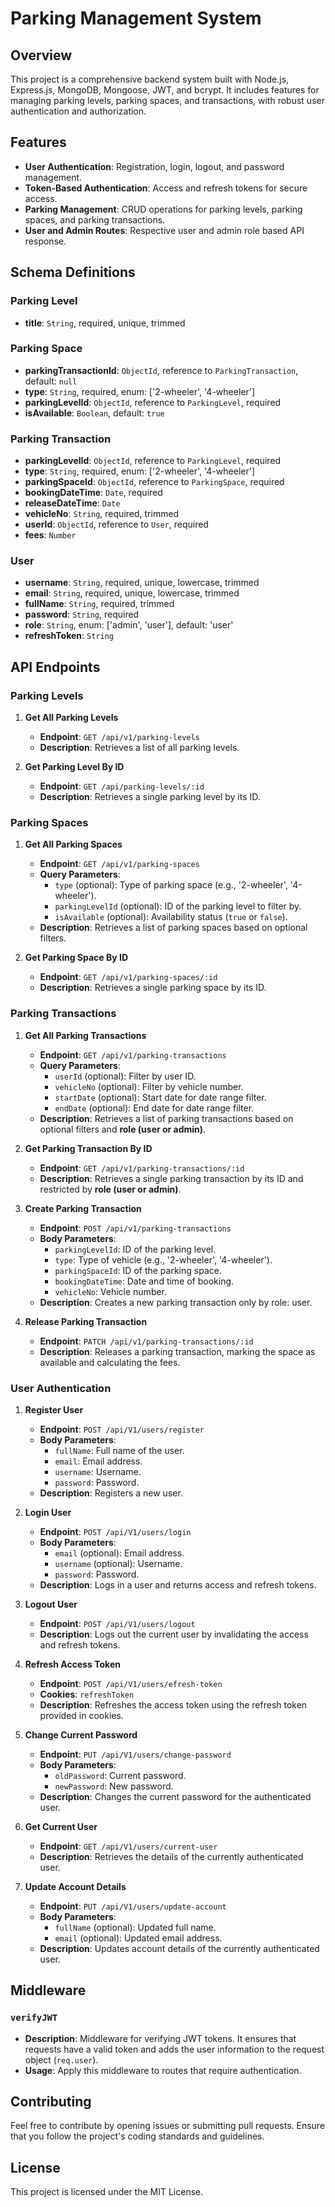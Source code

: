 # Parking Management System

## Overview

This project is a comprehensive backend system built with Node.js, Express.js, MongoDB, Mongoose, JWT, and bcrypt. It includes features for managing parking levels, parking spaces, and transactions, with robust user authentication and authorization.

## Features

- **User Authentication**: Registration, login, logout, and password management.
- **Token-Based Authentication**: Access and refresh tokens for secure access.
- **Parking Management**: CRUD operations for parking levels, parking spaces, and parking transactions.
- **User and Admin Routes**: Respective user and admin role based API response.

## Schema Definitions

### Parking Level
- **title**: `String`, required, unique, trimmed

### Parking Space
- **parkingTransactionId**: `ObjectId`, reference to `ParkingTransaction`, default: `null`
- **type**: `String`, required, enum: ['2-wheeler', '4-wheeler']
- **parkingLevelId**: `ObjectId`, reference to `ParkingLevel`, required
- **isAvailable**: `Boolean`, default: `true`

### Parking Transaction
- **parkingLevelId**: `ObjectId`, reference to `ParkingLevel`, required
- **type**: `String`, required, enum: ['2-wheeler', '4-wheeler']
- **parkingSpaceId**: `ObjectId`, reference to `ParkingSpace`, required
- **bookingDateTime**: `Date`, required
- **releaseDateTime**: `Date`
- **vehicleNo**: `String`, required, trimmed
- **userId**: `ObjectId`, reference to `User`, required
- **fees**: `Number`

### User
- **username**: `String`, required, unique, lowercase, trimmed
- **email**: `String`, required, unique, lowercase, trimmed
- **fullName**: `String`, required, trimmed
- **password**: `String`, required
- **role**: `String`, enum: ['admin', 'user'], default: 'user'
- **refreshToken**: `String`


## API Endpoints

### Parking Levels

1. **Get All Parking Levels**
   - **Endpoint**: `GET /api/v1/parking-levels`
   - **Description**: Retrieves a list of all parking levels.

2. **Get Parking Level By ID**
   - **Endpoint**: `GET /api/parking-levels/:id`
   - **Description**: Retrieves a single parking level by its ID.

### Parking Spaces

1. **Get All Parking Spaces**
   - **Endpoint**: `GET /api/v1/parking-spaces`
   - **Query Parameters**:
     - `type` (optional): Type of parking space (e.g., '2-wheeler', '4-wheeler').
     - `parkingLevelId` (optional): ID of the parking level to filter by.
     - `isAvailable` (optional): Availability status (`true` or `false`).
   - **Description**: Retrieves a list of parking spaces based on optional filters.

2. **Get Parking Space By ID**
   - **Endpoint**: `GET /api/v1/parking-spaces/:id`
   - **Description**: Retrieves a single parking space by its ID.

### Parking Transactions

1. **Get All Parking Transactions**
   - **Endpoint**: `GET /api/v1/parking-transactions`
   - **Query Parameters**:
     - `userId` (optional): Filter by user ID.
     - `vehicleNo` (optional): Filter by vehicle number.
     - `startDate` (optional): Start date for date range filter.
     - `endDate` (optional): End date for date range filter.
   - **Description**: Retrieves a list of parking transactions based on optional filters and **role (user or admin)**.

2. **Get Parking Transaction By ID**
   - **Endpoint**: `GET /api/v1/parking-transactions/:id`
   - **Description**: Retrieves a single parking transaction by its ID and restricted by **role (user or admin)**.

3. **Create Parking Transaction**
   - **Endpoint**: `POST /api/v1/parking-transactions`
   - **Body Parameters**:
     - `parkingLevelId`: ID of the parking level.
     - `type`: Type of vehicle (e.g., '2-wheeler', '4-wheeler').
     - `parkingSpaceId`: ID of the parking space.
     - `bookingDateTime`: Date and time of booking.
     - `vehicleNo`: Vehicle number.
   - **Description**: Creates a new parking transaction only by role: user.

4. **Release Parking Transaction**
   - **Endpoint**: `PATCH /api/v1/parking-transactions/:id`
   - **Description**: Releases a parking transaction, marking the space as available and calculating the fees.

### User Authentication

1. **Register User**
   - **Endpoint**: `POST /api/V1/users/register`
   - **Body Parameters**:
     - `fullName`: Full name of the user.
     - `email`: Email address.
     - `username`: Username.
     - `password`: Password.
   - **Description**: Registers a new user.

2. **Login User**
   - **Endpoint**: `POST /api/V1/users/login`
   - **Body Parameters**:
     - `email` (optional): Email address.
     - `username` (optional): Username.
     - `password`: Password.
   - **Description**: Logs in a user and returns access and refresh tokens.

3. **Logout User**
   - **Endpoint**: `POST /api/V1/users/logout`
   - **Description**: Logs out the current user by invalidating the access and refresh tokens.

4. **Refresh Access Token**
   - **Endpoint**: `POST /api/V1/users/efresh-token`
   - **Cookies**: `refreshToken`
   - **Description**: Refreshes the access token using the refresh token provided in cookies.

5. **Change Current Password**
   - **Endpoint**: `PUT /api/V1/users/change-password`
   - **Body Parameters**:
     - `oldPassword`: Current password.
     - `newPassword`: New password.
   - **Description**: Changes the current password for the authenticated user.

6. **Get Current User**
   - **Endpoint**: `GET /api/V1/users/current-user`
   - **Description**: Retrieves the details of the currently authenticated user.

7. **Update Account Details**
   - **Endpoint**: `PUT /api/V1/users/update-account`
   - **Body Parameters**:
     - `fullName` (optional): Updated full name.
     - `email` (optional): Updated email address.
   - **Description**: Updates account details of the currently authenticated user.

## Middleware

### `verifyJWT`
- **Description**: Middleware for verifying JWT tokens. It ensures that requests have a valid token and adds the user information to the request object (`req.user`).
- **Usage**: Apply this middleware to routes that require authentication.

## Contributing

Feel free to contribute by opening issues or submitting pull requests. Ensure that you follow the project's coding standards and guidelines.

## License

This project is licensed under the MIT License.
